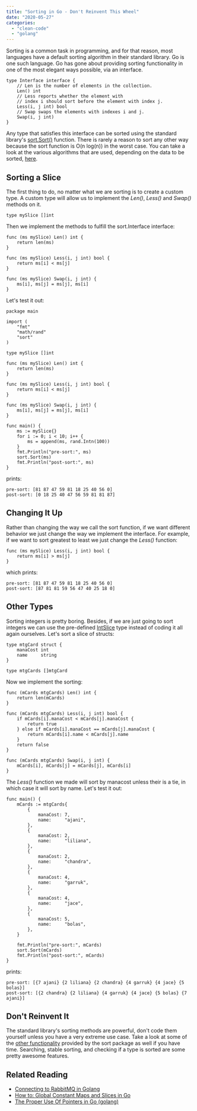 ```yaml
---
title: "Sorting in Go - Don't Reinvent This Wheel"
date: "2020-05-27"
categories: 
  - "clean-code"
  - "golang"
---
```


Sorting is a common task in programming, and for that reason, most languages have a default sorting algorithm in their standard library. Go is one such language. Go has gone about providing sorting functionality in one of the most elegant ways possible, via an interface.

```
type Interface interface {
    // Len is the number of elements in the collection.
    Len() int
    // Less reports whether the element with
    // index i should sort before the element with index j.
    Less(i, j int) bool
    // Swap swaps the elements with indexes i and j.
    Swap(i, j int)
}
```

Any type that satisfies this interface can be sorted using the standard library's [sort.Sort()](https://golang.org/pkg/sort/#Sort) function. There is rarely a reason to sort any other way because the sort function is O(n log(n)) in the worst case. You can take a look at the various algorithms that are used, depending on the data to be sorted, [here](https://golang.org/src/sort/sort.go).

## Sorting a Slice

The first thing to do, no matter what we are sorting is to create a custom type. A custom type will allow us to implement the _Len()_, _Less()_ and _Swap()_ methods on it.

```
type mySlice []int
```

Then we implement the methods to fulfill the sort.Interface interface:

```
func (ms mySlice) Len() int {
	return len(ms)
}

func (ms mySlice) Less(i, j int) bool {
	return ms[i] < ms[j]
}

func (ms mySlice) Swap(i, j int) {
	ms[i], ms[j] = ms[j], ms[i]
}
```

Let's test it out:

```
package main

import (
	"fmt"
	"math/rand"
	"sort"
)

type mySlice []int

func (ms mySlice) Len() int {
	return len(ms)
}

func (ms mySlice) Less(i, j int) bool {
	return ms[i] < ms[j]
}

func (ms mySlice) Swap(i, j int) {
	ms[i], ms[j] = ms[j], ms[i]
}

func main() {
	ms := mySlice{}
	for i := 0; i < 10; i++ {
		ms = append(ms, rand.Intn(100))
	}
	fmt.Println("pre-sort:", ms)
	sort.Sort(ms)
	fmt.Println("post-sort:", ms)
}
```

prints:

```
pre-sort: [81 87 47 59 81 18 25 40 56 0]
post-sort: [0 18 25 40 47 56 59 81 81 87]
```

## Changing It Up

Rather than changing the way we call the sort function, if we want different behavior we just change the way we implement the interface. For example, if we want to sort greatest to least we just change the _Less()_ function:

```
func (ms mySlice) Less(i, j int) bool {
	return ms[i] > ms[j]
}
```

which prints:

```
pre-sort: [81 87 47 59 81 18 25 40 56 0]
post-sort: [87 81 81 59 56 47 40 25 18 0]
```

## Other Types

Sorting integers is pretty boring. Besides, if we are just going to sort integers we can use the pre-defined [IntSlice](https://golang.org/pkg/sort/#IntSlice) type instead of coding it all again ourselves. Let's sort a slice of structs:

```
type mtgCard struct {
	manaCost int
	name     string
}

type mtgCards []mtgCard
```

Now we implement the sorting:

```
func (mCards mtgCards) Len() int {
	return len(mCards)
}

func (mCards mtgCards) Less(i, j int) bool {
	if mCards[i].manaCost < mCards[j].manaCost {
		return true
	} else if mCards[i].manaCost == mCards[j].manaCost {
		return mCards[i].name < mCards[j].name
	}
	return false
}

func (mCards mtgCards) Swap(i, j int) {
	mCards[i], mCards[j] = mCards[j], mCards[i]
}
```

The _Less()_ function we made will sort by manacost unless their is a tie, in which case it will sort by name. Let's test it out:

```
func main() {
	mCards := mtgCards{
		{
			manaCost: 7,
			name:     "ajani",
		},
		{
			manaCost: 2,
			name:     "liliana",
		},
		{
			manaCost: 2,
			name:     "chandra",
		},
		{
			manaCost: 4,
			name:     "garruk",
		},
		{
			manaCost: 4,
			name:     "jace",
		},
		{
			manaCost: 5,
			name:     "bolas",
		},
	}

	fmt.Println("pre-sort:", mCards)
	sort.Sort(mCards)
	fmt.Println("post-sort:", mCards)
}
```

prints:

```
pre-sort: [{7 ajani} {2 liliana} {2 chandra} {4 garruk} {4 jace} {5 bolas}]
post-sort: [{2 chandra} {2 liliana} {4 garruk} {4 jace} {5 bolas} {7 ajani}]
```

## Don't Reinvent It

The standard library's sorting methods are powerful, don't code them yourself unless you have a very extreme use case. Take a look at some of the [other functionality](https://golang.org/pkg/sort/) provided by the sort package as well if you have time. Searching, stable sorting, and checking if a type is sorted are some pretty awesome features.

## Related Reading

- [Connecting to RabbitMQ in Golang](https://qvault.io/2020/04/29/connecting-to-rabbitmq-in-golang/)
- [How to: Global Constant Maps and Slices in Go](https://qvault.io/2019/10/21/how-to-global-constant-maps-and-slices-in-go/)
- [The Proper Use Of Pointers in Go (golang)](https://qvault.io/2019/09/25/the-proper-use-of-pointers-in-go-golang/)
